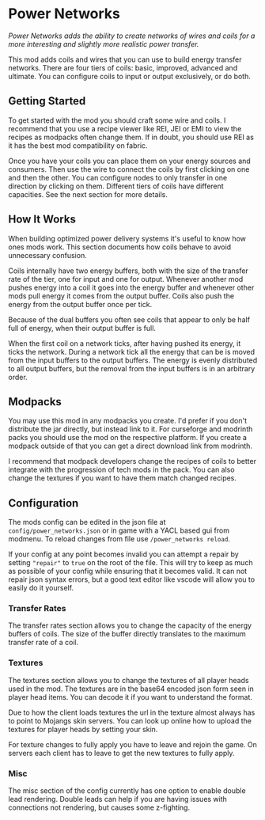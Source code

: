 # Power Networks
*Power Networks adds the ability to create networks of wires and coils for a more interesting and slightly more realistic power transfer.*

This mod adds coils and wires that you can use to build energy transfer networks. 
There are four tiers of coils: basic, improved, advanced and ultimate.
You can configure coils to input or output exclusively, or do both. 

## Getting Started
To get started with the mod you should craft some wire and coils. 
I recommend that you use a recipe viewer like REI, JEI or EMI to view the recipes as modpacks often change them.
If in doubt, you should use REI as it has the best mod compatibility on fabric.

Once you have your coils you can place them on your energy sources and consumers.
Then use the wire to connect the coils by first clicking on one and then the other.
You can configure nodes to only transfer in one direction by clicking on them.
Different tiers of coils have different capacities. See the next section for more details.

## How It Works
When building optimized power delivery systems it's useful to know how ones mods work.
This section documents how coils behave to avoid unnecessary confusion.

Coils internally have two energy buffers, both with the size of the transfer rate of the tier, one for input and one for output.
Whenever another mod pushes energy into a coil it goes into the energy buffer and whenever other mods pull energy it comes from the output buffer.
Coils also push the energy from the output buffer once per tick. 

Because of the dual buffers you often see coils that appear to only be half full of energy, when their output buffer is full.

When the first coil on a network ticks, after having pushed its energy, it ticks the network.
During a network tick all the energy that can be is moved from the input buffers to the output buffers.
The energy is evenly distributed to all output buffers, but the removal from the input buffers is in an arbitrary order.

## Modpacks
You may use this mod in any modpacks you create. I'd prefer if you don't distribute the jar directly, but instead link to it. 
For curseforge and modrinth packs you should use the mod on the respective platform. 
If you create a modpack outside of that you can get a direct download link from modrinth.

I recommend that modpack developers change the recipes of coils to better integrate with the progression of tech mods in the pack.
You can also change the textures if you want to have them match changed recipes.

## Configuration
The mods config can be edited in the json file at `config/power_networks.json` or in game with a YACL based gui from modmenu.
To reload changes from file use `/power_networks reload`.

If your config at any point becomes invalid you can attempt a repair by setting `"repair"` to `true` on the root of the file.
This will try to keep as much as possible of your config while ensuring that it becomes valid. 
It can not repair json syntax errors, but a good text editor like vscode will allow you to easily do it yourself.

### Transfer Rates
The transfer rates section allows you to change the capacity of the energy buffers of coils. 
The size of the buffer directly translates to the maximum transfer rate of a coil.

### Textures
The textures section allows you to change the textures of all player heads used in the mod.
The textures are in the base64 encoded json form seen in player head items.
You can decode it if you want to understand the format. 

Due to how the client loads textures the url in the texture almost always has to point to Mojangs skin servers.
You can look up online how to upload the textures for player heads by setting your skin.

For texture changes to fully apply you have to leave and rejoin the game. 
On servers each client has to leave to get the new textures to fully apply.

### Misc
The misc section of the config currently has one option to enable double lead rendering.
Double leads can help if you are having issues with connections not rendering, but causes some z-fighting.